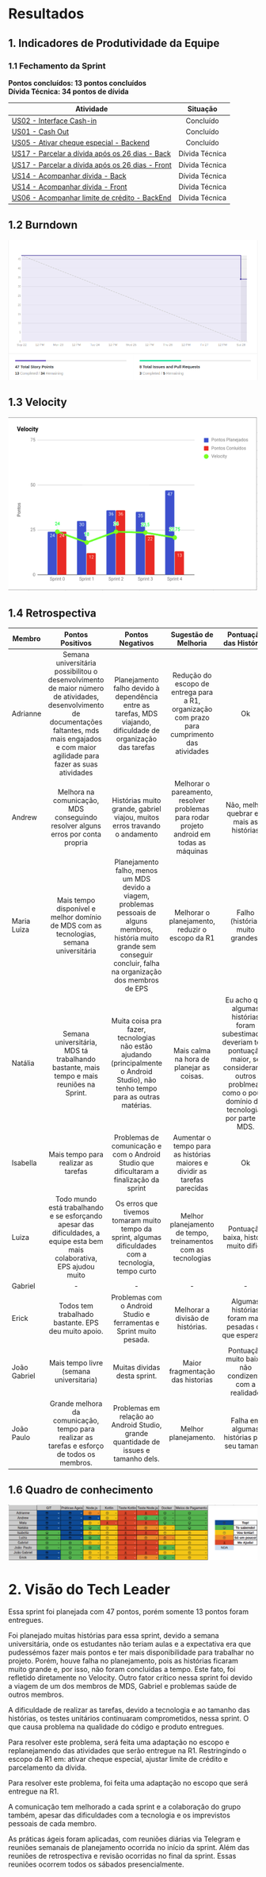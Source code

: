 # Resultados 

## 1. Indicadores de Produtividade da Equipe

### 1.1 Fechamento da Sprint 

**Pontos concluídos: 13 pontos concluídos**
<br>
**Dívida Técnica: 34 pontos de dívida**

| Atividade | Situação |
| --------  | :----:   |
|[US02 - Interface Cash-in](https://github.com/fga-eps-mds/2019.2-Grupo2/issues/40) | Concluído | 
| [US01 - Cash Out](https://github.com/fga-eps-mds/2019.2-Grupo2/issues/41)| Concluído | 
| [US05 - Ativar cheque especial - Backend](https://github.com/fga-eps-mds/2019.2-Grupo2/issues/42)| Concluído | 
| [US17 - Parcelar a dívida após os 26 dias - Back](https://github.com/fga-eps-mds/2019.2-Grupo2/issues/43) | Dívida Técnica | 
|[US17 - Parcelar a dívida após os 26 dias - Front](https://github.com/fga-eps-mds/2019.2-Grupo2/issues/44) | Dívida Técnica | 
| [US14 - Acompanhar dívida - Back](https://github.com/fga-eps-mds/2019.2-Grupo2/issues/45) | Dívida Técnica | 
|[US14 - Acompanhar dívida - Front](https://github.com/fga-eps-mds/2019.2-Grupo2/issues/46) | Dívida Técnica  | 
| [US06 - Acompanhar limite de crédito - BackEnd](https://github.com/fga-eps-mds/2019.2-Grupo2/issues/33) | Dívida Técnica | 


## 1.2 Burndown
![](../../images/metrics_agile/burndown_sprint4.png)

## 1.3 Velocity   
![](../../images/metrics_agile/velocity_sprint4.png)


## 1.4 Retrospectiva 
| Membro | Pontos Positivos | Pontos Negativos | Sugestão de Melhoria | Pontuação das Histórias |
| --------  | :----:   | :----:   | :----:   | :----:   |
| Adrianne | Semana universitária possibilitou o desenvolvimento de maior número  de atividades, desenvolvimento de documentações faltantes, mds mais engajados e com maior agilidade para fazer as suas atividades | Planejamento falho devido à dependência entre as tarefas, MDS viajando, dificuldade de organização das tarefas | Redução do escopo de entrega para a R1, organização com prazo para cumprimento das atividades | Ok |
| Andrew | Melhora na comunicação, MDS conseguindo resolver alguns erros por conta propria | Histórias muito grande, gabriel viajou, muitos erros travando o andamento | Melhorar o pareamento, resolver problemas para rodar projeto android em todas as máquinas | Não, melhor quebrar em mais as histórias  |
| Maria Luiza | Mais tempo disponível e melhor domínio de MDS com as tecnologias, semana universitária | Planejamento falho, menos um MDS devido a viagem, problemas pessoais de alguns membros, história muito grande sem conseguir concluir, falha na organização dos membros de EPS | Melhorar o planejamento, reduzir o escopo da R1 | Falho (histórias muito grandes) |
| Natália | Semana universitária, MDS tá trabalhando bastante, mais tempo e mais reuniões na Sprint. | Muita coisa pra fazer, tecnologias não estão ajudando (principalmente o Android Studio), não tenho tempo para as outras matérias. | Mais calma na hora de planejar as coisas. | Eu acho que algumas histórias foram subestimadas, deveriam ter a pontuação maior, se considerando outros problmeas como o pouco domínio das tecnologias por parte de MDS. |
| Isabella | Mais tempo para realizar as tarefas | Problemas de comunicação e com o Android Studio que dificultaram a finalização da sprint  |Aumentar o tempo para as histórias maiores e dividir as tarefas parecidas |Ok |
| Luiza |Todo mundo está trabalhando e se esforçando apesar das dificuldades, a equipe esta bem mais colaborativa, EPS ajudou muito| Os erros que tivemos tomaram muito tempo da sprint, algumas dificuldades com a tecnologia, tempo curto| Melhor planejamento de tempo, treinamentos com as tecnologias | Pontuação baixa, história muito dificil|
| Gabriel | -| - | - | - | - |
| Erick | Todos tem trabalhado bastante. EPS deu muito apoio.| Problemas com o Android Studio e ferramentas e Sprint muito pesada.| Melhorar a divisão de histórias. | Algumas histórias foram mais pesadas do que esperado. |
| João Gabriel |Mais tempo livre (semana universitaria) | Muitas dividas desta sprint. | Maior fragmentação das historias | Pontuação muito baixa, não condizente com a realidade|
| João Paulo | Grande melhora da comunicação, tempo para realizar as tarefas e esforço de todos os membros. | Problemas em relação ao Android Studio, grande quantidade de issues e tamanho dels. | Melhor planejamento. | Falha em algumas histórias pelo seu tamanho |



## 1.6 Quadro de conhecimento
![](../../images/metrics_agile/quadro_conhecimento_sprint4.png)


# 2. Visão do Tech Leader
Essa sprint foi planejada com 47 pontos, porém somente 13 pontos foram entregues. 

Foi planejado muitas histórias para essa sprint, devido a semana universitária, onde os estudantes não teriam aulas e a expectativa era que pudessémos fazer mais pontos e ter mais disponibilidade para trabalhar no projeto. Porém, houve falha no planejamento, pois as histórias ficaram muito grande e, por isso, não foram concluídas a tempo. Este fato, foi refletido diretamente no Velocity. Outro fator crítico nessa sprint foi devido a viagem de um dos membros de MDS, Gabriel e problemas saúde de outros membros.  

A dificuldade de realizar as tarefas, devido a tecnologia e ao tamanho das histórias, os testes unitários continuaram comprometidos, nessa sprint. O que causa problema na qualidade do código e produto entregues. 

Para resolver este problema, será feita uma adaptação no escopo e replanejamendo das atividades que serão entregue na R1. Restringindo o escopo da R1 em: ativar cheque especial, ajustar limite de crédito e parcelamento da dívida.

Para resolver este problema, foi feita uma adaptação no escopo que será entregue na R1.

A comunicação tem melhorado a cada sprint e a colaboração do grupo também, apesar das dificuldades com a tecnologia e os imprevistos pessoais de cada membro. 

As práticas ágeis foram aplicadas, com reuniões diárias via Telegram e reuniões semanais de planejamento ocorrida no início da sprint. Além das reuniões de retrospectiva e revisão ocorridas no final da sprint. Essas reuniões ocorrem todos os sábados presencialmente.